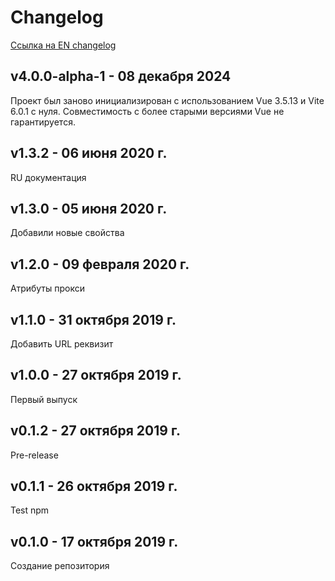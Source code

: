 # Сhangelog

[Ссылка на EN changelog](https://github.com/rusproject/vue-dadata/tree/rewritten/CHANGELOG.md)

## v4.0.0-alpha-1 - 08 декабря 2024

Проект был заново инициализирован с использованием Vue 3.5.13 и Vite 6.0.1 с нуля. Совместимость с более старыми версиями Vue не гарантируется.

## v1.3.2 - 06 июня 2020 г.

RU документация

## v1.3.0 - 05 июня 2020 г.

Добавили новые свойства

## v1.2.0 - 09 февраля 2020 г.

Атрибуты прокси

## v1.1.0 - 31 октября 2019 г.

Добавить URL реквизит

## v1.0.0 - 27 октября 2019 г.

Первый выпуск

## v0.1.2 - 27 октября 2019 г.

Pre-release

## v0.1.1 - 26 октября 2019 г.

Test npm

## v0.1.0 - 17 октября 2019 г.

Создание репозитория
